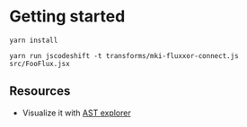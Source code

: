 # Getting started

`yarn install`

`yarn run jscodeshift -t transforms/mki-fluxxor-connect.js src/FooFlux.jsx`

## Resources
- Visualize it with [AST explorer](https://astexplorer.net/#/gist/221c4f8bbc1d952a492799782ece0c77/7fb738a4600570381aeddc38c3f54c73400cbdf5)
